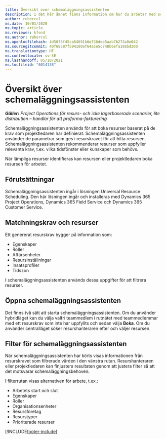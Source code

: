 ```yaml
---
title: Översikt över schemaläggningsassistenten
description: I det här ämnet finns information om hur du arbetar med schemaläggningsassistenten för att boka resurser.
author: ruhercul
ms.date: 10/01/2020
ms.topic: article
ms.reviewer: kfend
ms.author: ruhercul
ms.openlocfilehash: 4d58f5f45ca54691b6e736dee5aab7b273a8e042
ms.sourcegitcommit: 40f68387f594180af64a5e5c748b6efa188bd300
ms.translationtype: HT
ms.contentlocale: sv-SE
ms.lasthandoff: 05/10/2021
ms.locfileid: "6014138"
---
```

# <a name="schedule-assistant-overview"></a>Översikt över schemaläggningsassistenten

_**Gäller:** Project Operations för resurs- och icke lagerbaserade scenarier, lite distribution – handlar för att proforma-fakturering_

Schemaläggningsassistenten används för att boka resurser baserat på de krav som projektledaren har definierat. Schemaläggningsassistenten använder de parametrar som ges i resurskravet för att hitta resursen. Schemaläggningsassistenten rekommenderar resurser som uppfyller relevanta krav, t.ex. vilka tidsfönster eller kunskaper som behövs.

När lämpliga resurser identifieras kan resursen eller projektledaren boka resursen för arbetet.

## <a name="prerequisites"></a>Förutsättningar

Schemaläggningsassistenten ingår i lösningen Universal Resource Scheduling. Den här lösningen ingår och installeras med Dynamics 365 Project Operations, Dynamics 365 Field Service och Dynamics 365 Customer Service.

## <a name="matching-requirements-and-resources"></a>Matchningskrav och resurser

Ett genererat resurskrav bygger på information som:

-   Egenskaper
-   Roller
-   Affärsenheter
-   Resursinställningar
-   Insatsprofiler
-   Tidszon

I schemaläggningsassistenten används dessa uppgifter för att filtrera resurser.

## <a name="launch-the-schedule-assistant"></a>Öppna schemaläggningsassistenten

Det finns två sätt att starta schemaläggningsassistenten. Om du använder hybridläget kan du välja valfri teammedlem i rutnätet med teammedlemmar med ett resurskrav som inte har uppfyllts och sedan välja **Boka**. Om du använder centralläget söker resurshanteraren efter och väljer resursen.

## <a name="schedule-assistant-filters"></a>Filter för schemaläggningsassistenten

När schemaläggningsassistenten har körts visas informationen från resurskravet som filtrerade värden i den vänstra rutan. Resurshanteraren eller projektledaren kan finjustera resultaten genom att justera filter så att det motsvarar schemaläggningsbehoven.

I filterrutan visas alternativen för arbete, t.ex.:

-   Arbetets start och slut
-   Egenskaper
-   Roller
-   Organisationsenheter
-   Resursföretag
-   Resurstyper
-   Prioriterade resurser


[!INCLUDE[footer-include](../includes/footer-banner.md)]